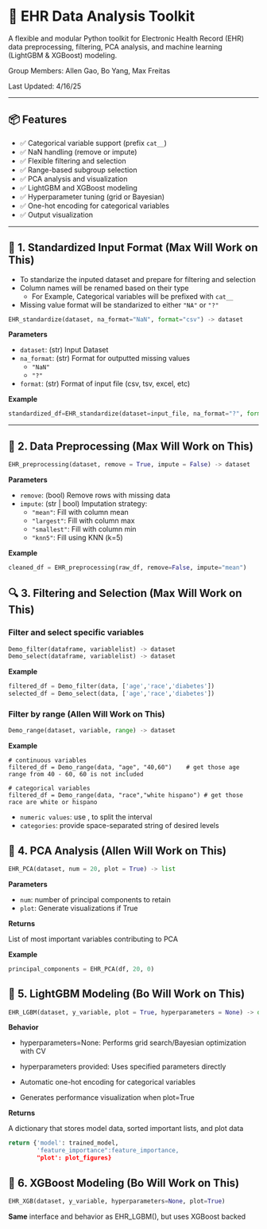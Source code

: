 # 🏥 EHR Data Analysis Toolkit

A flexible and modular Python toolkit for Electronic Health Record (EHR) data preprocessing, filtering, PCA analysis, and machine learning (LightGBM & XGBoost) modeling.

Group Members:  Allen Gao, Bo Yang, Max Freitas

Last Updated: 4/16/25

---

## 📦 Features

- ✅ Categorical variable support (prefix `cat__`)
- ✅ NaN handling (remove or impute)
- ✅ Flexible filtering and selection
- ✅ Range-based subgroup selection
- ✅ PCA analysis and visualization
- ✅ LightGBM and XGBoost modeling
- ✅ Hyperparameter tuning (grid or Bayesian)
- ✅ One-hot encoding for categorical variables
- ✅ Output visualization

---

## 📁 1. Standardized Input Format (Max Will Work on This)

- To standarize the inputed dataset and prepare for filtering and selection
- Column names will be renamed based on their type
  - For Example, Categorical variables will be prefixed with `cat__`
- Missing value format will be standarized to either `"NA"` or `"?"`


```python
EHR_standardize(dataset, na_format="NaN", format="csv") -> dataset
```

**Parameters**
- `dataset`: (str) Input Dataset
- `na_format`: (str) Format for outputted missing values
  - `"NaN"`
  - `"?"`
- `format`: (str) Format of input file (csv, tsv, excel, etc)


**Example**
```python
standardized_df=EHR_standardize(dataset=input_file, na_format="?", format="csv") 
```

---

## 🔧 2. Data Preprocessing (Max Will Work on This)

```python
EHR_preprocessing(dataset, remove = True, impute = False) -> dataset
```

**Parameters**  
- `remove`: (bool) Remove rows with missing data  
- `impute`: (str | bool) Imputation strategy:  
  - `"mean"`: Fill with column mean  
  - `"largest"`: Fill with column max  
  - `"smallest"`: Fill with column min  
  - `"knn5"`: Fill using KNN (k=5)  

**Example**  
```python
cleaned_df = EHR_preprocessing(raw_df, remove=False, impute="mean")
```


## 🔍 3. Filtering and Selection (Max Will Work on This)

### Filter and select specific variables
```python
Demo_filter(dataframe, variablelist) -> dataset
Demo_select(dataframe, variablelist) -> dataset
```

**Example**  
```python
filtered_df = Demo_filter(data, ['age','race','diabetes']) 
selected_df = Demo_select(data, ['age','race','diabetes']) 
```


### Filter by range (Allen Will Work on This)
```python
Demo_range(dataset, variable, range) -> dataset
```

**Example**
```
# continuous variables
filtered_df = Demo_range(data, "age", "40,60")    # get those age range from 40 - 60, 60 is not included

# categorical variables
filtered_df = Demo_range(data, "race","white hispano") # get those race are white or hispano
```
- `numeric values`: use , to split the interval
- `categories`: provide space-separated string of desired levels



## 🔬 4. PCA Analysis (Allen Will Work on This)
```python
EHR_PCA(dataset, num = 20, plot = True) -> list
```
**Parameters**  
- `num`: number of principal components to retain
- `plot`: Generate visualizations if True

**Returns**

List of most important variables contributing to PCA

**Example**  
```python
principal_components = EHR_PCA(df, 20, 0)
```


## 🌲 5. LightGBM Modeling (Bo Will Work on This)
```python
EHR_LGBM(dataset, y_variable, plot = True, hyperparameters = None) -> dict
```

**Behavior**

- hyperparameters=None: Performs grid search/Bayesian optimization with CV

- hyperparameters provided: Uses specified parameters directly

- Automatic one-hot encoding for categorical variables

- Generates performance visualization when plot=True


**Returns**

A dictionary that stores model data, sorted important lists, and plot data

```python
return {'model': trained_model, 
        'feature_importance":feature_importance,
        "plot': plot_figures}
```


## 🚀 6. XGBoost Modeling (Bo Will Work on This)

```python
EHR_XGB(dataset, y_variable, hyperparameters=None, plot=True)
```

**Same** interface and behavior as EHR_LGBM(), but uses XGBoost backed

